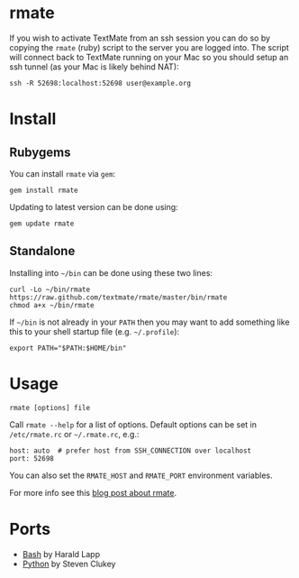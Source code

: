 # rmate

If you wish to activate TextMate from an ssh session you can do so by copying the `rmate` (ruby) script to the server you are logged into. The script will connect back to TextMate running on your Mac so you should setup an ssh tunnel (as your Mac is likely behind NAT):

	ssh -R 52698:localhost:52698 user@example.org

# Install

## Rubygems

You can install `rmate` via `gem`:

	gem install rmate

Updating to latest version can be done using:

	gem update rmate

## Standalone

Installing into `~/bin` can be done using these two lines:

	curl -Lo ~/bin/rmate https://raw.github.com/textmate/rmate/master/bin/rmate
	chmod a+x ~/bin/rmate

If `~/bin` is not already in your `PATH` then you may want to add something like this to your shell startup file (e.g. `~/.profile`):

	export PATH="$PATH:$HOME/bin"

# Usage

	rmate [options] file

Call `rmate --help` for a list of options. Default options can be set in `/etc/rmate.rc` or `~/.rmate.rc`, e.g.:

	host: auto  # prefer host from SSH_CONNECTION over localhost
	port: 52698

You can also set the `RMATE_HOST` and `RMATE_PORT` environment variables.

For more info see this [blog post about rmate](http://blog.macromates.com/2011/mate-and-rmate/ "TextMate Blog » mate and rmate").

# Ports

- [Bash](https://github.com/aurora/rmate) by Harald Lapp
- [Python](https://github.com/sclukey/rmate-python) by Steven Clukey
